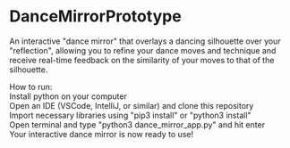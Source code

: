 # DanceMirrorPrototype
An interactive "dance mirror" that overlays a dancing silhouette over your "reflection", allowing you to refine your dance moves and technique and receive real-time feedback on the similarity of your moves to that of the silhouette.

How to run:\
Install python on your computer\
Open an IDE (VSCode, IntelliJ, or similar) and clone this repository\
Import necessary libraries using "pip3 install" or "python3 install"\
Open terminal and type "python3 dance_mirror_app.py" and hit enter\
Your interactive dance mirror is now ready to use!